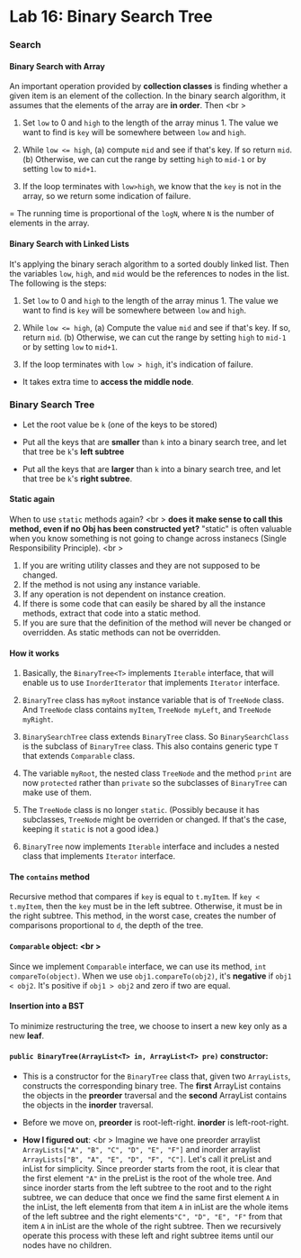 Lab 16: Binary Search Tree
===

### Search
#### Binary Search with Array
An important operation provided by **collection classes** is finding whether a given item is an element of the collection. In the binary search algorithm, it assumes that the elements of the array are **in order**. Then <br \>

1. Set ```low``` to 0 and ```high``` to the length of the array minus 1. The value we want to find is ```key``` will be somewhere between ```low``` and ```high```.

2. While ```low <= high```, (a) compute ```mid``` and see if that's key. If so return ```mid```. (b) Otherwise, we can cut the range by setting ```high``` to ```mid-1``` or by setting ```low``` to ```mid+1```.

3. If the loop terminates with ```low>high```, we know that the ```key``` is not in the array, so we return some indication of failure.

= The running time is proportional of the ```logN```, where ```N``` is the number of elements in the array.

#### Binary Search with Linked Lists
It's applying the binary serach algorithm to a sorted doubly linked list. Then the variables ```low```, ```high```, and ```mid``` would be the references to nodes in the list. The following is the steps:

1. Set ```low``` to 0 and ```high``` to the length of the array minus 1. The value we want to find is ```key``` will be somewhere between ```low``` and ```high```.

2. While ```low <= high```, (a) Compute the value ```mid``` and see if that's key. If so, return ```mid```. (b) Otherwise, we can cut the range by setting ```high``` to ```mid-1``` or by setting ```low``` to ```mid+1```.

3. If the loop terminates with ```low > high```, it's indication of failure.

- It takes extra time to **access the middle node**.


### Binary Search Tree

* Let the root value be ```k``` (one of the keys to be stored)

* Put all the keys that are **smaller** than ```k``` into a binary search tree, and let that tree be ```k```'s **left subtree**

* Put all the keys that are **larger** than ```k``` into a binary search tree, and let that tree be ```k```'s **right subtree**.

#### Static again
When to use ```static``` methods again? <br \>
**does it make sense to call this method, even if no Obj has been constructed yet?** "static" is often valuable when you know something is not going to change across instanecs (Single Responsibility Principle). <br \>

1. If you are writing utility classes and they are not supposed to be changed.
2. If the method is not using any instance variable.
3. If any operation is not dependent on instance creation.
4. If there is some code that can easily be shared by all the instance methods, extract that code into a static method.
5. If you are sure that the definition of the method will never be changed or overridden. As static methods can not be overridden.

#### How it works
1. Basically, the ```BinaryTree<T>``` implements ```Iterable``` interface, that will enable us to use ```InorderIterator``` that implements ```Iterator``` interface.

2. ```BinaryTree``` class has ```myRoot``` instance variable that is of ```TreeNode``` class. And ```TreeNode``` class contains ```myItem```, ```TreeNode myLeft```, and ```TreeNode myRight```.

3. ```BinarySearchTree``` class extends ```BinaryTree``` class. So ```BinarySearchClass``` is the subclass of ```BinaryTree``` class. This also contains generic type ```T``` that extends ```Comparable``` class.

4. The variable ```myRoot```, the nested class ```TreeNode``` and the method ```print``` are now ```protected``` rather than ```private``` so the subclasses of ```BinaryTree``` can make use of them.

5. The ```TreeNode``` class is no longer ```static```. (Possibly because it has subclasses, ```TreeNode``` might be overriden or changed. If that's the case, keeping it ```static``` is not a good idea.)

6. ```BinaryTree``` now implements ```Iterable``` interface and includes a nested class that implements ```Iterator``` interface.

#### The ```contains``` method
Recursive method that compares if ```key``` is equal to ```t.myItem```. If ```key < t.myItem```, then the ```key``` must be in the left subtree. Otherwise, it must be in the right subtree. This method, in the worst case, creates the number of comparisons proportional to ```d```, the depth of the tree.

#### ```Comparable``` object: <br \>
Since we implement ```Comparable``` interface, we can use its method, ```int compareTo(object)```. When we use ```obj1.compareTo(obj2)```, it's **negative** if ```obj1 < obj2```. It's positive if ```obj1 > obj2``` and zero if two are equal.

#### Insertion into a BST
To minimize restructuring the tree, we choose to insert a new key only as a new **leaf**.

#### ```public BinaryTree(ArrayList<T> in, ArrayList<T> pre)``` constructor: 
* This is a constructor for the ```BinaryTree``` class that, given two ```ArrayLists```, constructs the corresponding binary tree. The **first** ArrayList contains the objects in the **preorder** traversal and the **second** ArrayList contains the objects in the **inorder** traversal.

* Before we move on, **preorder** is root-left-right. **inorder** is left-root-right.

* **How I figured out**: <br \>
Imagine we have one preorder arraylist ```ArrayLists["A", "B", "C", "D", "E", "F"]``` and inorder arraylist ```ArrayLists["B", "A", "E", "D", "F", "C"]```. Let's call it preList and inList for simplicity. Since preorder starts from the root, it is clear that the first element ```"A"``` in the preList is the root of the whole tree. And since inorder starts from the left subtree to the root and to the right subtree, we can deduce that once we find the same first element ```A``` in the inList, the left element```B``` from that item ```A``` in inList are the whole items of the left subtree and the right elements```"C", "D", "E", "F"``` from that item ```A``` in inList are the whole of the right subtree. Then we recursively operate this process with these left and right subtree items until our nodes have no children. 



